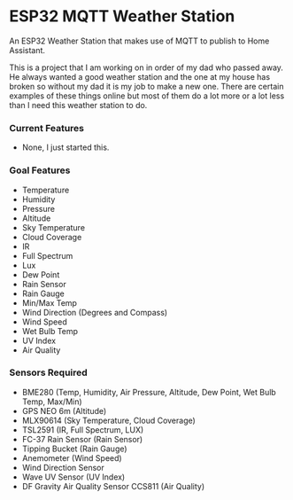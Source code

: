 # ESP32 MQTT Weather Station
An ESP32 Weather Station that makes use of MQTT to publish to Home Assistant.

This is a project that I am working on in order of my dad who passed away. He always wanted a good weather station and the one at my house has broken so without my dad it is my job to make a new one. There are certain examples of these things online but most of them do a lot more or a lot less than I need this weather station to do.

### Current Features
- None, I just started this.

### Goal Features
- Temperature
- Humidity
- Pressure
- Altitude
- Sky Temperature
- Cloud Coverage
- IR
- Full Spectrum
- Lux
- Dew Point
- Rain Sensor
- Rain Gauge
- Min/Max Temp
- Wind Direction (Degrees and Compass)
- Wind Speed
- Wet Bulb Temp
- UV Index
- Air Quality

### Sensors Required
- BME280 (Temp, Humidity, Air Pressure, Altitude, Dew Point, Wet Bulb Temp, Max/Min)
- GPS NEO 6m (Altitude)
- MLX90614 (Sky Temperature, Cloud Coverage)
- TSL2591 (IR, Full Spectrum, LUX)
- FC-37 Rain Sensor (Rain Sensor)
- Tipping Bucket (Rain Gauge)
- Anemometer (Wind Speed)
- Wind Direction Sensor
- Wave UV Sensor (UV Index)
- DF Gravity Air Quality Sensor CCS811 (Air Quality)
